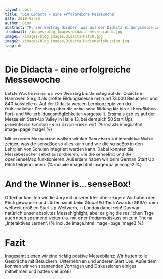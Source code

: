 ```yaml
---
layout: post
title: "Die Didacta – eine erfolgreiche Messewoche"
date: 2018-02-28
author: Gina
abstract: "Kurzer Beitrag darüber, was auf der Didacta Bildungsmesse in Hannover passiert ist."
thumbnail: /images/blog_images/Didacta-Messestand1.jpg
image1: /images/blog_images/Didacta-Pitch.jpg
image2: /images/blog_images/Didacta-Podiumsdiskussion.jpg
lang: de
---
```

Die Didacta - eine erfolgreiche Messewoche
============
Letzte Woche waren wir von Dienstag bis Samstag auf der Didacta in Hannover. Sie gilt als größte Bildungsmesse mit rund 73.000 Besuchern und 840 Ausstellern. Auf der Didacta werden Lernkonzepte von der frühkindlichen Erziehung über die schulische Bildung bis hin zu beruflichen Fort- und Weiterbildungsmöglichkeiten vorgestellt. Erstmals gab es auf der Messe ein Start-Up Valley in Halle 13, bei dem sich 50 Start Ups präsentieren konnten – eins davon waren wir! 
{% include image.html image=page.image1 %}


Mit unserem Messestand wollten wir den Besuchern auf interaktive Weise zeigen, was die senseBox so alles kann und wie die senseBox in den Lehrplan von Schulen integriert werden kann. Dabei konnten die Messebesucher selbst ausprobieren, wie die senseBox und die openSenseMap funktionieren. Außerdem haben wir beim German Start Up Pitch teilgenommen.
{% include image.html image=page.image2 %}


And the Winner is...senseBox!
============
Offenbar konnten wir die Jury mit unserer Idee überzeugen: Wir haben den Pitch gewonnen und dürfen somit beim Global Ed Tech Awards (GESA), dem weltweit größten Start Up Wettwerb, in London dabei sein! Das war natürlich unser absolutes Messehighlight, aber es ging die restlichen Tage auch noch spannend weiter u.a. mit einer Podiumsdiskussion zum Thema „Interaktives Lernen“.
{% include image.html image=page.image3 %}


Fazit
============
Insgesamt ziehen wir eine richtig positive Messebilanz: 
Wir hatten tolle Gespräche mit Besuchern, Unternehmen und anderen Start Ups. Außerdem konnten wir von spannenden Vorträgen und Diskussionen einiges mitnehmen und hatten viel Spaß! 
